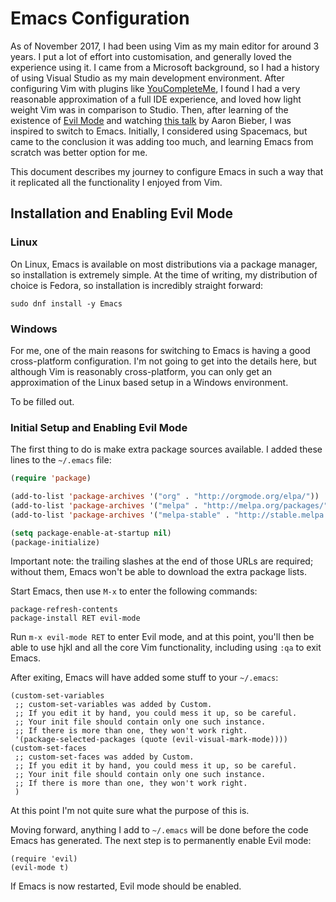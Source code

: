 # Emacs Configuration

As of November 2017, I had been using Vim as my main editor for around 3 years. I put a lot of effort into customisation, and generally loved the experience using it. I came from a Microsoft background, so I had a history of using Visual Studio as my main development environment. After configuring Vim with plugins like [YouCompleteMe](https://github.com/Valloric/YouCompleteMe), I found I had a very reasonable approximation of a full IDE experience, and loved how light weight Vim was in comparison to Studio. Then, after learning of the existence of [Evil Mode](https://www.emacswiki.org/emacs/Evil) and watching [this talk](https://www.youtube.com/watch?v=JWD1Fpdd4Pc) by Aaron Bieber, I was inspired to switch to Emacs. Initially, I considered using Spacemacs, but came to the conclusion it was adding too much, and learning Emacs from scratch was better option for me.

This document describes my journey to configure Emacs in such a way that it replicated all the functionality I enjoyed from Vim.

## Installation and Enabling Evil Mode

### Linux

On Linux, Emacs is available on most distributions via a package manager, so installation is extremely simple. At the time of writing, my distribution of choice is Fedora, so installation is incredibly straight forward:
```shell
sudo dnf install -y Emacs
```

### Windows

For me, one of the main reasons for switching to Emacs is having a good cross-platform configuration. I'm not going to get into the details here, but although Vim is reasonably cross-platform, you can only get an approximation of the Linux based setup in a Windows environment.

To be filled out.

### Initial Setup and Enabling Evil Mode

The first thing to do is make extra package sources available. I added these lines to the `~/.emacs` file:
```lisp
(require 'package)

(add-to-list 'package-archives '("org" . "http://orgmode.org/elpa/"))
(add-to-list 'package-archives '("melpa" . "http://melpa.org/packages/"))
(add-to-list 'package-archives '("melpa-stable" . "http://stable.melpa.org/packages/"))

(setq package-enable-at-startup nil)
(package-initialize)
```

Important note: the trailing slashes at the end of those URLs are required; without them, Emacs won't be able to download the extra package lists.

Start Emacs, then use `M-x` to enter the following commands:
```
package-refresh-contents
package-install RET evil-mode
```

Run `m-x evil-mode RET` to enter Evil mode, and at this point, you'll then be able to use hjkl and all the core Vim functionality, including using `:qa` to exit Emacs.

After exiting, Emacs will have added some stuff to your `~/.emacs`:
```
(custom-set-variables
 ;; custom-set-variables was added by Custom.
 ;; If you edit it by hand, you could mess it up, so be careful.
 ;; Your init file should contain only one such instance.
 ;; If there is more than one, they won't work right.
 '(package-selected-packages (quote (evil-visual-mark-mode))))
(custom-set-faces
 ;; custom-set-faces was added by Custom.
 ;; If you edit it by hand, you could mess it up, so be careful.
 ;; Your init file should contain only one such instance.
 ;; If there is more than one, they won't work right.
 )
```

At this point I'm not quite sure what the purpose of this is.

Moving forward, anything I add to `~/.emacs` will be done before the code Emacs has generated. The next step is to permanently enable Evil mode:
```
(require 'evil)
(evil-mode t)
```

If Emacs is now restarted, Evil mode should be enabled.
